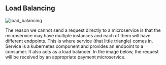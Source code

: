 ## Load Balancing

![load_balancing](https://user-images.githubusercontent.com/22731894/226122887-2722726e-ba25-4e37-975f-62ca493ee45f.svg)

The reason we cannot send a request directly to a microservice is that the microservice may have multiple instances and
each of them will have different endpoints. This is where service (that little triangle) comes in. Service is a
kubernetes component and provides an endpoint to a consumer. It also acts as a load balancer. In the image below, the
request will be received by an appropriate payment microservice.

